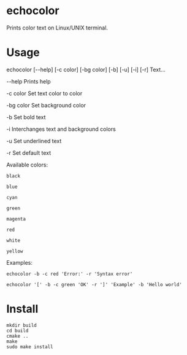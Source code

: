 # echocolor
Prints color text on Linux/UNIX terminal.

# Usage
echocolor [--help] [-c color] [-bg color] [-b] [-u] [-i] [-r] Text...

  --help      Prints help

  -c color    Set text color to color

  -bg color   Set background color

  -b          Set bold text

  -i          Interchanges text and background colors

  -u          Set underlined text

  -r          Set default text

Available colors:

    black

    blue

    cyan

    green

    magenta

    red

    white

    yellow


Examples:

    echocolor -b -c red 'Error:' -r 'Syntax error'

    echocolor '[' -b -c green 'OK' -r ']' 'Example' -b 'Hello world'

# Install

    mkdir build
    cd build
    cmake ..
    make
    sudo make install

